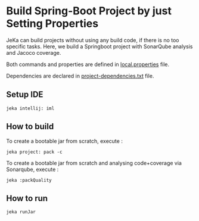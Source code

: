 # Build Spring-Boot Project by just Setting Properties

JeKa can build projects without using any build code, if there is no too specific tasks. 
Here, we build a Springboot project with SonarQube analysis and Jacoco coverage.

Both commands and properties are defined in [local.properties](local.properties) file.

Dependencies are declared in [project-dependencies.txt](project-dependencies.txt) file.

## Setup IDE

```shell
jeka intellij: iml
```

## How to build

To create a bootable jar from scratch, execute :
```shell
jeka project: pack -c
``` 

To create a bootable jar from scratch and analysing code+coverage via Sonarqube, execute :
```shell
jeka :packQuality
```

## How to run

```shell
jeka runJar
```
